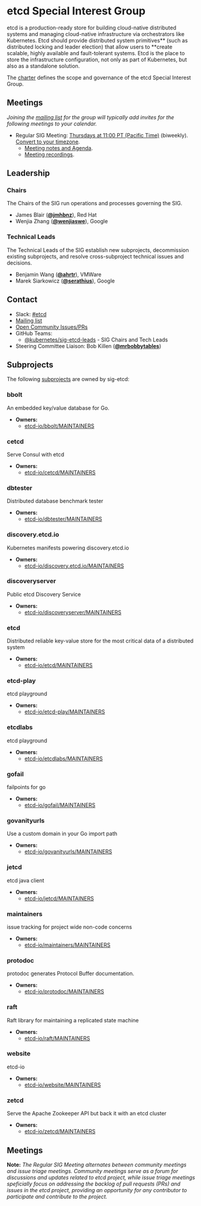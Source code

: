 <!---
This is an autogenerated file!

Please do not edit this file directly, but instead make changes to the
sigs.yaml file in the project root.

To understand how this file is generated, see https://git.k8s.io/community/generator/README.md
--->
# etcd Special Interest Group

etcd is a production-ready store for building cloud-native distributed systems and managing cloud-native infrastructure via orchestrators like Kubernetes.
Etcd should provide distributed system primitives** (such as distributed locking and leader election) that allow users to **create scalable, highly available and fault-tolerant systems.
Etcd is the place to store the infrastructure configuration, not only as part of Kubernetes, but also as a standalone solution.

The [charter](charter.md) defines the scope and governance of the etcd Special Interest Group.

## Meetings
*Joining the [mailing list](https://groups.google.com/g/etcd-dev) for the group will typically add invites for the following meetings to your calendar.*
* Regular SIG Meeting: [Thursdays at 11:00 PT (Pacific Time)](https://zoom.us/my/cncfetcdproject) (biweekly). [Convert to your timezone](http://www.thetimezoneconverter.com/?t=11:00&tz=PT%20%28Pacific%20Time%29).
  * [Meeting notes and Agenda](https://docs.google.com/document/d/16XEGyPBisZvmmoIHSZzv__LoyOeluC5a4x353CX0SIM/edit?usp=sharing).
  * [Meeting recordings](https://www.youtube.com/playlist?list=PLRGL688DpO9rtufHbiunuCHddYY6MGkwW).

## Leadership

### Chairs
The Chairs of the SIG run operations and processes governing the SIG.

* James Blair (**[@jmhbnz](https://github.com/jmhbnz)**), Red Hat
* Wenjia Zhang (**[@wenjiaswe](https://github.com/wenjiaswe)**), Google

### Technical Leads
The Technical Leads of the SIG establish new subprojects, decommission existing
subprojects, and resolve cross-subproject technical issues and decisions.

* Benjamin Wang (**[@ahrtr](https://github.com/ahrtr)**), VMWare
* Marek Siarkowicz (**[@serathius](https://github.com/serathius)**), Google

## Contact
- Slack: [#etcd](https://kubernetes.slack.com/messages/etcd)
- [Mailing list](https://groups.google.com/g/etcd-dev)
- [Open Community Issues/PRs](https://github.com/kubernetes/community/labels/sig%2Fetcd)
- GitHub Teams:
    - [@kubernetes/sig-etcd-leads](https://github.com/orgs/kubernetes/teams/sig-etcd-leads) - SIG Chairs and Tech Leads
- Steering Committee Liaison: Bob Killen (**[@mrbobbytables](https://github.com/mrbobbytables)**)

## Subprojects

The following [subprojects][subproject-definition] are owned by sig-etcd:
### bbolt
An embedded key/value database for Go.
- **Owners:**
  - [etcd-io/bbolt/MAINTAINERS](https://github.com/etcd-io/bbolt/blob/master/MAINTAINERS)
### cetcd
Serve Consul with etcd
- **Owners:**
  - [etcd-io/cetcd/MAINTAINERS](https://github.com/etcd-io/cetcd/blob/master/MAINTAINERS)
### dbtester
Distributed database benchmark tester
- **Owners:**
  - [etcd-io/dbtester/MAINTAINERS](https://github.com/etcd-io/dbtester/blob/master/MAINTAINERS)
### discovery.etcd.io
Kubernetes manifests powering discovery.etcd.io
- **Owners:**
  - [etcd-io/discovery.etcd.io/MAINTAINERS](https://github.com/etcd-io/discovery.etcd.io/blob/master/MAINTAINERS)
### discoveryserver
Public etcd Discovery Service
- **Owners:**
  - [etcd-io/discoveryserver/MAINTAINERS](https://github.com/etcd-io/discoveryserver/blob/master/MAINTAINERS)
### etcd
Distributed reliable key-value store for the most critical data of a distributed system
- **Owners:**
  - [etcd-io/etcd/MAINTAINERS](https://github.com/etcd-io/etcd/blob/master/MAINTAINERS)
### etcd-play
etcd playground
- **Owners:**
  - [etcd-io/etcd-play/MAINTAINERS](https://github.com/etcd-io/etcd-play/blob/master/MAINTAINERS)
### etcdlabs
etcd playground
- **Owners:**
  - [etcd-io/etcdlabs/MAINTAINERS](https://github.com/etcd-io/etcdlabs/blob/master/MAINTAINERS)
### gofail
failpoints for go
- **Owners:**
  - [etcd-io/gofail/MAINTAINERS](https://github.com/etcd-io/gofail/blob/master/MAINTAINERS)
### govanityurls
Use a custom domain in your Go import path
- **Owners:**
  - [etcd-io/govanityurls/MAINTAINERS](https://github.com/etcd-io/govanityurls/blob/master/MAINTAINERS)
### jetcd
etcd java client
- **Owners:**
  - [etcd-io/jetcd/MAINTAINERS](https://github.com/etcd-io/jetcd/blob/master/MAINTAINERS)
### maintainers
issue tracking for project wide non-code concerns
- **Owners:**
  - [etcd-io/maintainers/MAINTAINERS](https://github.com/etcd-io/maintainers/blob/master/MAINTAINERS)
### protodoc
protodoc generates Protocol Buffer documentation.
- **Owners:**
  - [etcd-io/protodoc/MAINTAINERS](https://github.com/etcd-io/protodoc/blob/master/MAINTAINERS)
### raft
Raft library for maintaining a replicated state machine
- **Owners:**
  - [etcd-io/raft/MAINTAINERS](https://github.com/etcd-io/raft/blob/master/MAINTAINERS)
### website
etcd-io
- **Owners:**
  - [etcd-io/website/MAINTAINERS](https://github.com/etcd-io/website/blob/master/MAINTAINERS)
### zetcd
Serve the Apache Zookeeper API but back it with an etcd cluster
- **Owners:**
  - [etcd-io/zetcd/MAINTAINERS](https://github.com/etcd-io/zetcd/blob/master/MAINTAINERS)

[subproject-definition]: https://github.com/kubernetes/community/blob/master/governance.md#subprojects
[working-group-definition]: https://github.com/kubernetes/community/blob/master/governance.md#working-groups
<!-- BEGIN CUSTOM CONTENT -->
## Meetings
**Note:** *The Regular SIG Meeting alternates between community meetings and issue triage meetings. Community meetings serve as a forum for discussions and updates related to etcd project, while issue triage meetings speficially focus on addressing the backlog of pull requests (PRs) and issues in the etcd project, providing an opportunity for any contributor to participate and contribute to the project.*
<!-- END CUSTOM CONTENT -->
